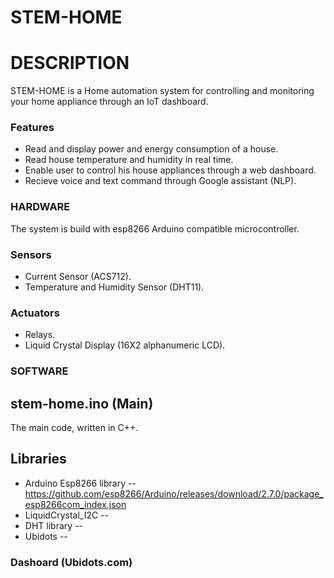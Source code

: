 # STEM-HOME

# DESCRIPTION
STEM-HOME is a Home automation system for controlling and monitoring your home appliance through an IoT dashboard.

### Features

*	Read and display power and energy consumption of a house.
*	Read house temperature and humidity in real time.
*	Enable user to control his house appliances through a web dashboard.
*	Recieve voice and text command through Google assistant (NLP).

### HARDWARE
The system is build with esp8266 Arduino compatible microcontroller. 


### Sensors

*	Current Sensor (ACS712).
*	Temperature and Humidity Sensor (DHT11).

### Actuators

*	Relays.
*	Liquid Crystal Display (16X2 alphanumeric LCD).

### SOFTWARE

## stem-home.ino (Main)
The main code, written in C++.


## Libraries
*	Arduino Esp8266 library  --https://github.com/esp8266/Arduino/releases/download/2.7.0/package_esp8266com_index.json
* 	LiquidCrystal_I2C	  --
*	DHT library		  --
*	Ubidots		  --


### Dashoard (Ubidots.com)


